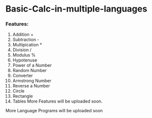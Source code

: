 # Basic-Calc-in-multiple-languages 

### Features:
1. Addition + 
2. Subtraction - 
3. Multipication * 
4. Division / 
5. Modulus % 
6. Hypotenuse 
7. Power of a Number 
8. Random Number 
9. Converter 
10. Armstrong Number 
11. Reverse a Number
12. Circle
13. Rectangle
14. Tables
More Features will be uploaded soon.


More Language Programs will be uploaded soon
